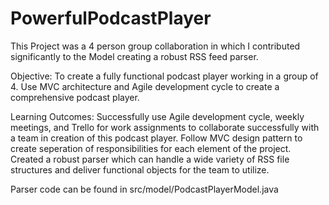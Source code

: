 # PowerfulPodcastPlayer
This Project was a 4 person group collaboration in which I contributed significantly to the Model creating a robust RSS feed parser.

Objective:
To create a fully functional podcast player working in a group of 4. Use MVC architecture and Agile development cycle to create a comprehensive podcast player.

Learning Outcomes:
Successfully use Agile development cycle, weekly meetings, and Trello for work assignments to collaborate successfully with a team in creation of this podcast player.
Follow MVC design pattern to create seperation of responsibilities for each element of the project.
Created a robust parser which can handle a wide variety of RSS file structures and deliver functional objects for the team to utilize.

Parser code can be found in src/model/PodcastPlayerModel.java

